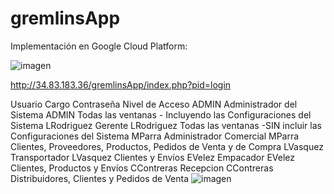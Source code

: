 # gremlinsApp

Implementación en Google Cloud Platform:

![imagen](https://user-images.githubusercontent.com/23085922/223532629-ec5025bd-d3ab-46d8-94fc-c46775bcbdb3.png)

http://34.83.183.36/gremlinsApp/index.php?pid=login

Usuario	Cargo	Contraseña	Nivel de Acceso
ADMIN	Administrador del Sistema	ADMIN	Todas las ventanas - Incluyendo las Configuraciones del Sistema
LRodriguez	Gerente	LRodriguez	Todas las ventanas -SIN incluir las Configuraciones del Sistema
MParra	Administrador Comercial	MParra	Clientes, Proveedores, Productos, Pedidos de Venta y de Compra
LVasquez	Transportador	LVasquez	Clientes y Envíos
EVelez	Empacador	EVelez	Clientes, Productos y Envíos
CContreras	Recepcion	CContreras	Distribuidores, Clientes y Pedidos de Venta
![imagen](https://user-images.githubusercontent.com/23085922/223539760-5b208b46-0e02-42b2-ad46-69b7d5e5146a.png)

